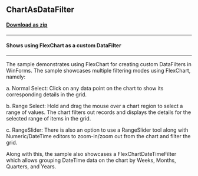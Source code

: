 ## ChartAsDataFilter
#### [Download as zip](https://minhaskamal.github.io/DownGit/#/home?url=https://github.com/GrapeCity/ComponentOne-WinForms-Samples/tree/master/NetFramework\DataFilter\VB\ChartAsDataFilter\ChartAsDataFilter)
____
#### Shows using FlexChart as a custom DataFilter
____
The sample demonstrates using FlexChart for creating custom DataFilters in WinForms. The sample showcases multiple filtering modes using FlexChart, namely: 

a. Normal Select: Click on any data point on the chart to show its corresponding details in the grid. 

b. Range Select: Hold and drag the mouse over a chart region to select a range of values. The chart filters out records and displays the details for the selected range of items in the grid. 

c. RangeSlider: There is also an option to use a RangeSlider tool along with Numeric/DateTime editors to zoom-in/zoom out from the chart and filter the grid. 

Along with this, the sample also showcases a FlexChartDateTimeFilter which allows grouping DateTime data on the chart by Weeks, Months, Quarters, and Years. 